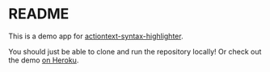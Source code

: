 # README

This is a demo app for [actiontext-syntax-highlighter](https://github.com/ayushn21/actiontext-syntax-highlighter).

You should just be able to clone and run the repository locally! Or check out the demo [on Heroku](https://actiontext-syntax-highlighter.herokuapp.com/).